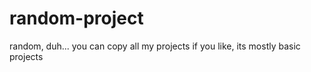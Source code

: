 # random-project
random, duh...
you can copy all my projects if you like, its mostly basic projects
